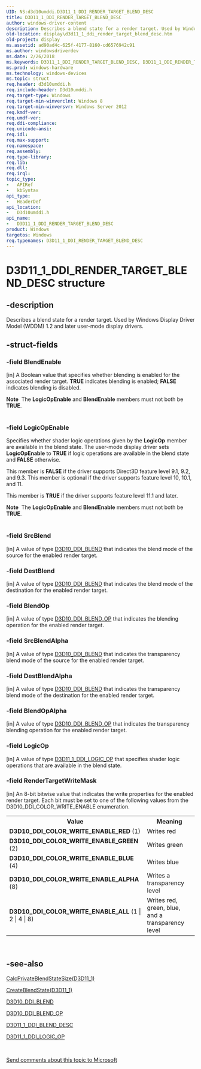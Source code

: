 ```yaml
---
UID: NS:d3d10umddi.D3D11_1_DDI_RENDER_TARGET_BLEND_DESC
title: D3D11_1_DDI_RENDER_TARGET_BLEND_DESC
author: windows-driver-content
description: Describes a blend state for a render target. Used by Windows Display Driver Model (WDDM) 1.2 and later user-mode display drivers.
old-location: display\d3d11_1_ddi_render_target_blend_desc.htm
old-project: display
ms.assetid: ad90ad4c-625f-4177-8160-cd6576942c91
ms.author: windowsdriverdev
ms.date: 2/26/2018
ms.keywords: D3D11_1_DDI_RENDER_TARGET_BLEND_DESC, D3D11_1_DDI_RENDER_TARGET_BLEND_DESC structure [Display Devices], d3d10umddi/D3D11_1_DDI_RENDER_TARGET_BLEND_DESC, display.d3d11_1_ddi_render_target_blend_desc
ms.prod: windows-hardware
ms.technology: windows-devices
ms.topic: struct
req.header: d3d10umddi.h
req.include-header: D3d10umddi.h
req.target-type: Windows
req.target-min-winverclnt: Windows 8
req.target-min-winversvr: Windows Server 2012
req.kmdf-ver: 
req.umdf-ver: 
req.ddi-compliance: 
req.unicode-ansi: 
req.idl: 
req.max-support: 
req.namespace: 
req.assembly: 
req.type-library: 
req.lib: 
req.dll: 
req.irql: 
topic_type:
-	APIRef
-	kbSyntax
api_type:
-	HeaderDef
api_location:
-	D3d10umddi.h
api_name:
-	D3D11_1_DDI_RENDER_TARGET_BLEND_DESC
product: Windows
targetos: Windows
req.typenames: D3D11_1_DDI_RENDER_TARGET_BLEND_DESC
---
```


# D3D11_1_DDI_RENDER_TARGET_BLEND_DESC structure


## -description


Describes a blend state for a render target. Used by Windows Display Driver Model (WDDM) 1.2 and later user-mode display drivers.


## -struct-fields




### -field BlendEnable

[in] A Boolean value that specifies whether blending is enabled for the associated render target. <b>TRUE</b> indicates blending is enabled; <b>FALSE</b> indicates blending is disabled.

<div class="alert"><b>Note</b>  The <b>LogicOpEnable</b> and <b>BlendEnable</b> members must not both be <b>TRUE</b>.</div>
<div> </div>

### -field LogicOpEnable

Specifies whether shader logic operations given by the <b>LogicOp</b> member are available in the blend state. The user-mode display driver sets <b>LogicOpEnable</b> to <b>TRUE</b> if logic operations are available in the blend state and <b>FALSE</b> otherwise. 

This member is <b>FALSE</b> if the   driver supports Direct3D feature level 9.1, 9.2, and 9.3. This member is optional if the driver supports feature level 10, 10.1, and 11.

This member is <b>TRUE</b> if the driver supports feature level 11.1 and later.

<div class="alert"><b>Note</b>  The <b>LogicOpEnable</b> and <b>BlendEnable</b> members must not both be <b>TRUE</b>.</div>
<div> </div>

### -field SrcBlend

[in] A value of type <a href="https://msdn.microsoft.com/library/windows/hardware/ff541916">D3D10_DDI_BLEND</a> that indicates the blend mode of the source for the enabled render target. 


### -field DestBlend

[in] A value of type <a href="https://msdn.microsoft.com/library/windows/hardware/ff541916">D3D10_DDI_BLEND</a> that indicates the blend mode of the destination for the enabled render target. 


### -field BlendOp

[in] A value of type <a href="https://msdn.microsoft.com/library/windows/hardware/ff541923">D3D10_DDI_BLEND_OP</a> that indicates the blending operation for the enabled render target. 


### -field SrcBlendAlpha

[in] A value of type <a href="https://msdn.microsoft.com/library/windows/hardware/ff541916">D3D10_DDI_BLEND</a> that indicates the transparency blend mode of the source for the enabled render target. 


### -field DestBlendAlpha

[in] A value of type <a href="https://msdn.microsoft.com/library/windows/hardware/ff541916">D3D10_DDI_BLEND</a> that indicates the transparency blend mode of the destination for the enabled render target. 


### -field BlendOpAlpha

[in] A value of type <a href="https://msdn.microsoft.com/library/windows/hardware/ff541923">D3D10_DDI_BLEND_OP</a> that indicates the transparency blending operation for the enabled render target. 


### -field LogicOp

[in] A value of type <a href="https://msdn.microsoft.com/library/windows/hardware/hh451051">D3D11_1_DDI_LOGIC_OP</a> that specifies  shader logic operations that are available in the blend state.


### -field RenderTargetWriteMask

[in] An 8-bit bitwise value that indicates the write properties for the enabled render target. Each bit must be set to one of the following values from the D3D10_DDI_COLOR_WRITE_ENABLE enumeration.

<table>
<tr>
<th>Value</th>
<th>Meaning</th>
</tr>
<tr>
<td>
<b>D3D10_DDI_COLOR_WRITE_ENABLE_RED</b> (1)

</td>
<td>
Writes red

</td>
</tr>
<tr>
<td>
<b>D3D10_DDI_COLOR_WRITE_ENABLE_GREEN</b> (2)

</td>
<td>
Writes green

</td>
</tr>
<tr>
<td>
<b>D3D10_DDI_COLOR_WRITE_ENABLE_BLUE</b> (4)

</td>
<td>
Writes blue

</td>
</tr>
<tr>
<td>
<b>D3D10_DDI_COLOR_WRITE_ENABLE_ALPHA</b> (8)

</td>
<td>
Writes a transparency level

</td>
</tr>
<tr>
<td>
<b>D3D10_DDI_COLOR_WRITE_ENABLE_ALL</b> (1 | 2 | 4 | 8)

</td>
<td>
Writes red, green, blue, and a transparency level

</td>
</tr>
</table>
 


## -see-also




<a href="https://msdn.microsoft.com/e53bb658-ef6c-4f44-aa5a-8c641046f90d">CalcPrivateBlendStateSize(D3D11_1)</a>



<a href="https://msdn.microsoft.com/5956412e-ae35-4960-afc0-a82c6a2aa9f1">CreateBlendState(D3D11_1)</a>



<a href="https://msdn.microsoft.com/library/windows/hardware/ff541916">D3D10_DDI_BLEND</a>



<a href="https://msdn.microsoft.com/library/windows/hardware/ff541923">D3D10_DDI_BLEND_OP</a>



<a href="https://msdn.microsoft.com/library/windows/hardware/hh451041">D3D11_1_DDI_BLEND_DESC</a>



<a href="https://msdn.microsoft.com/library/windows/hardware/hh451051">D3D11_1_DDI_LOGIC_OP</a>
 

 

<a href="mailto:wsddocfb@microsoft.com?subject=Documentation%20feedback [display\display]:%20D3D11_1_DDI_RENDER_TARGET_BLEND_DESC structure%20 RELEASE:%20(2/26/2018)&amp;body=%0A%0APRIVACY STATEMENT%0A%0AWe use your feedback to improve the documentation. We don't use your email address for any other purpose, and we'll remove your email address from our system after the issue that you're reporting is fixed. While we're working to fix this issue, we might send you an email message to ask for more info. Later, we might also send you an email message to let you know that we've addressed your feedback.%0A%0AFor more info about Microsoft's privacy policy, see http://privacy.microsoft.com/en-us/default.aspx." title="Send comments about this topic to Microsoft">Send comments about this topic to Microsoft</a>

